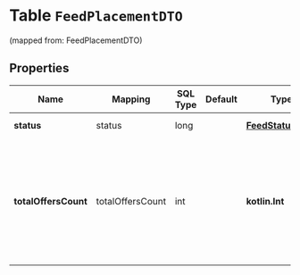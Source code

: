 
# Table `FeedPlacementDTO`
(mapped from: FeedPlacementDTO)

## Properties
Name | Mapping | SQL Type | Default | Type | Description | Notes
---- | ------- | -------- | ------- | ---- | ----------- | -----
**status** | status | long |  | [**FeedStatusType**](FeedStatusType.md) |  |  [optional] [foreignkey]
**totalOffersCount** | totalOffersCount | int |  | **kotlin.Int** | Количество предложений из прайс-листа, которые размещаются на Яндекс Маркете в момент выполнения запроса. |  [optional]




